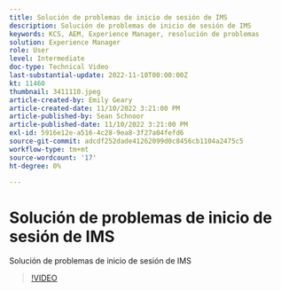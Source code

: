 ```yaml
---
title: Solución de problemas de inicio de sesión de IMS
description: Solución de problemas de inicio de sesión de IMS
keywords: KCS, AEM, Experience Manager, resolución de problemas
solution: Experience Manager
role: User
level: Intermediate
doc-type: Technical Video
last-substantial-update: 2022-11-10T00:00:00Z
kt: 11460
thumbnail: 3411110.jpeg
article-created-by: Emily Geary
article-created-date: 11/10/2022 3:21:00 PM
article-published-by: Sean Schnoor
article-published-date: 11/10/2022 3:21:00 PM
exl-id: 5916e12e-a516-4c28-9ea8-3f27a04fefd6
source-git-commit: adcdf252dade41262099d0c8456cb1104a2475c5
workflow-type: tm+mt
source-wordcount: '17'
ht-degree: 0%

---
```


# Solución de problemas de inicio de sesión de IMS

Solución de problemas de inicio de sesión de IMS

>[!VIDEO](https://video.tv.adobe.com/v/3411110/?quality=12&learn=on)
